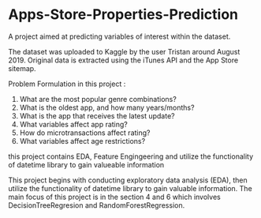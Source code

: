 # Apps-Store-Properties-Prediction
A project aimed at predicting variables of interest within the dataset.

The dataset was uploaded to Kaggle by the user Tristan around August 2019.
Original data is extracted using the iTunes API and the App Store sitemap.

Problem Formulation in this project :
1. What are the most popular genre combinations?
2. What is the oldest app, and how many years/months?
3. What is the app that receives the latest update?
4. What variables affect app rating?
5. How do microtransactions affect rating?
6. What variables affect age restrictions? 

this project contains EDA, Feature Engingeering and utilize the functionality of datetime library to gain valueable information 

This project begins with conducting exploratory data analysis (EDA), then utilize the functionality of datetime library to gain valuable information.
The main focus of this project is in the section 4 and 6 which involves DecisionTreeRegresion and RandomForestRegression.
